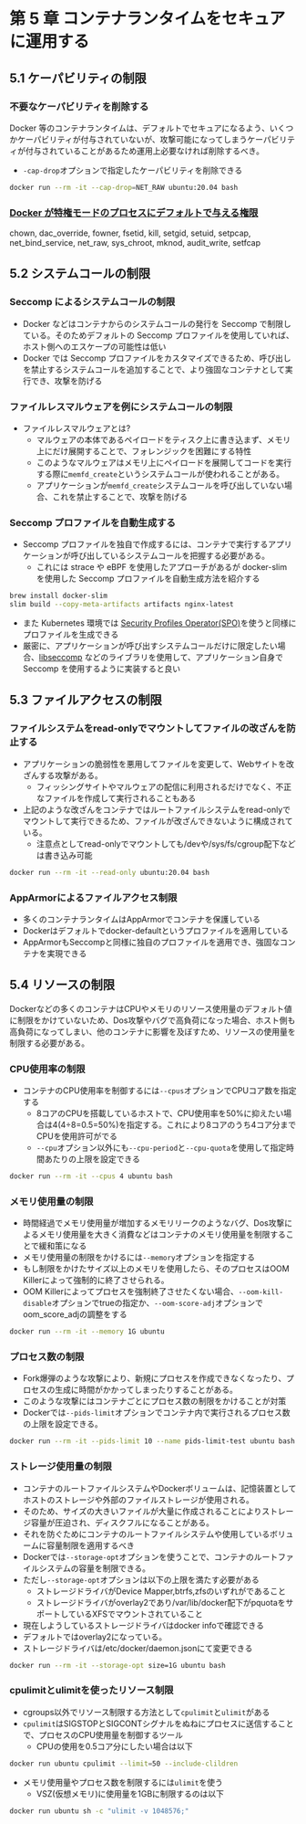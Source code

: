 # 第 5 章 コンテナランタイムをセキュアに運用する

## 5.1 ケーパビリティの制限

### 不要なケーパビリティを削除する

Docker 等のコンテナランタイムは、デフォルトでセキュアになるよう、いくつかケーパビリティが付与されていないが、攻撃可能になってしまうケーパビリティが付与されていることがあるため運用上必要なければ削除するべき。

- `-cap-drop`オプションで指定したケーパビリティを削除できる

```bash
docker run --rm -it --cap-drop=NET_RAW ubuntu:20.04 bash
```

### [Docker が特権モードのプロセスにデフォルトで与える権限](https://postd.cc/secure-your-containers-with-this-one-weird-trick/)

chown, dac_override, fowner, fsetid, kill, setgid, setuid, setpcap, net_bind_service, net_raw, sys_chroot, mknod, audit_write, setfcap

## 5.2 システムコールの制限

### Seccomp によるシステムコールの制限

- Docker などはコンテナからのシステムコールの発行を Seccomp で制限している。そのためデフォルトの Seccomp プロファイルを使用していれば、ホスト側へのエスケープの可能性は低い
- Docker では Seccomp プロファイルをカスタマイズできるため、呼び出しを禁止するシステムコールを追加することで、より強固なコンテナとして実行でき、攻撃を防げる

### ファイルレスマルウェアを例にシステムコールの制限

- ファイルレスマルウェアとは?
  - マルウェアの本体であるペイロードをティスク上に書き込まず、メモリ上にだけ展開することで、フォレンジックを困難にする特性
  - このようなマルウェアはメモリ上にペイロードを展開してコードを実行する際に`memfd_create`というシステムコールが使われることがある。
  - アプリケーションが`memfd_create`システムコールを呼び出していない場合、これを禁止することで、攻撃を防げる

### Seccomp プロファイルを自動生成する

- Seccomp プロファイルを独自で作成するには、コンテナで実行するアプリケーションが呼び出しているシステムコールを把握する必要がある。
  - これには strace や eBPF を使用したアプローチがあるが docker-slim を使用した Seccomp プロファイルを自動生成方法を紹介する

```bash
brew install docker-slim
slim build --copy-meta-artifacts artifacts nginx-latest
```

- また Kubernetes 環境では [Security Profiles Operator(SPO)](https://speakerdeck.com/okepy/try-security-profiles-operator?slide=9)を使うと同様にプロファイルを生成できる
- 厳密に、アプリケーションが呼び出すシステムコールだけに限定したい場合、[libseccomp](https://github.com/seccomp/libseccomp) などのライブラリを使用して、アプリケーション自身で Seccomp を使用するように実装すると良い

## 5.3 ファイルアクセスの制限
### ファイルシステムをread-onlyでマウントしてファイルの改ざんを防止する
- アプリケーションの脆弱性を悪用してファイルを変更して、Webサイトを改ざんする攻撃がある。
  - フィッシングサイトやマルウェアの配信に利用されるだけでなく、不正なファイルを作成して実行されることもある
- 上記のような改ざんをコンテナではルートファイルシステムをread-onlyでマウントして実行できるため、ファイルが改ざんできないように構成されている。
  - 注意点としてread-onlyでマウントしても/devや/sys/fs/cgroup配下などは書き込み可能
```bash
docker run --rm -it --read-only ubuntu:20.04 bash
```
### AppArmorによるファイルアクセス制限
- 多くのコンテナランタイムはAppArmorでコンテナを保護している
- Dockerはデフォルトでdocker-defaultというプロファイルを適用している
- AppArmorもSeccompと同様に独自のプロファイルを適用でき、強固なコンテナを実現できる
## 5.4 リソースの制限
Dockerなどの多くのコンテナはCPUやメモリのリソース使用量のデフォルト値に制限をかけていないため、Dos攻撃やバグで高負荷になった場合、ホスト側も高負荷になってしまい、他のコンテナに影響を及ぼすため、リソースの使用量を制限する必要がある。

### CPU使用率の制限
- コンテナのCPU使用率を制御するには`--cpus`オプションでCPUコア数を指定する
  - 8コアのCPUを搭載しているホストで、CPU使用率を50%に抑えたい場合は4(4÷8=0.5=50%)を指定する。これにより8コアのうち4コア分までCPUを使用許可がでる
  - `--cpu`オプション以外にも`--cpu-period`と`--cpu-quota`を使用して指定時間あたりの上限を設定できる
```bash
docker run --rm -it --cpus 4 ubuntu bash
```

### メモリ使用量の制限
- 時間経過でメモリ使用量が増加するメモリリークのようなバグ、Dos攻撃によるメモリ使用量を大きく消費などはコンテナのメモリ使用量を制限することで緩和策になる
- メモリ使用量の制限をかけるには`--memory`オプションを指定する
- もし制限をかけたサイズ以上のメモリを使用したら、そのプロセスはOOM Killerによって強制的に終了させられる。
- OOM Killerによってプロセスを強制終了させたくない場合、`--oom-kill-disable`オプションでtrueの指定か、`--oom-score-adj`オプションでoom_score_adjの調整をする
```bash
docker run --rm -it --memory 1G ubuntu
```

### プロセス数の制限
- Fork爆弾のような攻撃により、新規にプロセスを作成できなくなったり、プロセスの生成に時間がかかってしまったりすることがある。
- このような攻撃にはコンテナごとにプロセス数の制限をかけることが対策
- Dockerでは`--pids-limit`オプションでコンテナ内で実行されるプロセス数の上限を設定できる。
```bash
docker run --rm -it --pids-limit 10 --name pids-limit-test ubuntu bash
```

### ストレージ使用量の制限
- コンテナのルートファイルシステムやDockerボリュームは、記憶装置としてホストのストレージや外部のファイルストレージが使用される。
- そのため、サイズの大きいファイルが大量に作成されることによりストレージ容量が圧迫され、ディスクフルになることがある。
- それを防ぐためにコンテナのルートファイルシステムや使用しているボリュームに容量制限を適用するべき
- Dockerでは`--storage-opt`オプションを使うことで、コンテナのルートファイルシステムの容量を制限できる。
- ただし`--storage-opt`オプションは以下の上限を満たす必要がある
  - ストレージドライバがDevice Mapper,btrfs,zfsのいずれがであること
  - ストレージドライバがoverlay2であり/var/lib/docker配下がpquotaをサポートしているXFSでマウントされていること
- 現在しようしているストレージドライバはdocker infoで確認できる
- デフォルトではoverlay2になっている。
- ストレージドライバは/etc/docker/daemon.jsonにて変更できる
```bash
docker run --rm -it --storage-opt size=1G ubuntu bash
```

### cpulimitとulimitを使ったリソース制限
- cgroups以外でリソース制限する方法として`cpulimit`と`ulimit`がある
- `cpulimit`はSIGSTOPとSIGCONTシグナルをぬねにプロセスに送信することで、プロセスのCPU使用量を制御するツール
  - CPUの使用を0.5コア分にしたい場合は以下
```bash
docker run ubuntu cpulimit --limit=50 --include-clildren
```
- メモリ使用量やプロセス数を制限するには`ulimit`を使う
  - VSZ(仮想メモリ)に使用量を1GBに制限するのは以下
```bash
docker run ubuntu sh -c "ulimit -v 1048576;"
```
